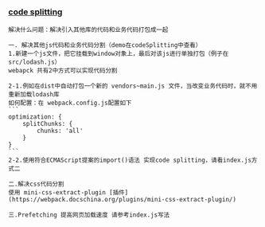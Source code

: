 ### [code splitting](https://webpack.docschina.org/guides/code-splitting/#entry-points) 
    解决什么问题：解决引入其他库的代码和业务代码打包成一起

    一. 解决其他js代码和业务代码分割（demo在codeSplitting中查看）
    1.新建一个js文件，把它挂载到window对象上，最后对该js进行单独打包（例子在src/lodash.js）
    webapck 共有2中方式可以实现代码分割

    2-1.例如在dist中自动打包一个新的 vendors~main.js 文件，当改变业务代码时，就不用重新加载lodash库
    如何配置：在 webpack.config.js配置如下
    ```
    optimization: {
        splitChunks: {
            chunks: 'all'
        }
    }
    ```
    2-2.使用符合ECMAScript提案的import()语法 实现code splitting，请看index.js方式二

    二.解决css代码分割
    使用 mini-css-extract-plugin [插件](https://webpack.docschina.org/plugins/mini-css-extract-plugin/)

    三.Prefetching 提高网页加载速度 请参考index.js写法

